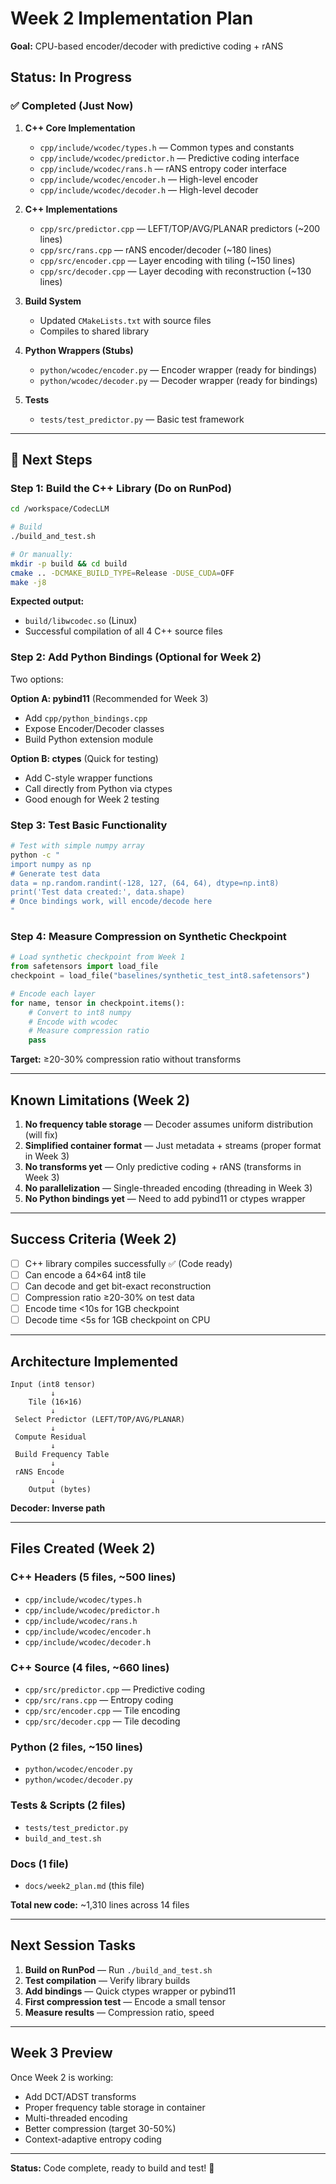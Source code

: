 # Week 2 Implementation Plan

**Goal:** CPU-based encoder/decoder with predictive coding + rANS

## Status: In Progress

### ✅ Completed (Just Now)

1. **C++ Core Implementation**
   - `cpp/include/wcodec/types.h` — Common types and constants
   - `cpp/include/wcodec/predictor.h` — Predictive coding interface
   - `cpp/include/wcodec/rans.h` — rANS entropy coder interface
   - `cpp/include/wcodec/encoder.h` — High-level encoder
   - `cpp/include/wcodec/decoder.h` — High-level decoder

2. **C++ Implementations**
   - `cpp/src/predictor.cpp` — LEFT/TOP/AVG/PLANAR predictors (~200 lines)
   - `cpp/src/rans.cpp` — rANS encoder/decoder (~180 lines)
   - `cpp/src/encoder.cpp` — Layer encoding with tiling (~150 lines)
   - `cpp/src/decoder.cpp` — Layer decoding with reconstruction (~130 lines)

3. **Build System**
   - Updated `CMakeLists.txt` with source files
   - Compiles to shared library

4. **Python Wrappers (Stubs)**
   - `python/wcodec/encoder.py` — Encoder wrapper (ready for bindings)
   - `python/wcodec/decoder.py` — Decoder wrapper (ready for bindings)

5. **Tests**
   - `tests/test_predictor.py` — Basic test framework

---

## 🚧 Next Steps

### Step 1: Build the C++ Library (Do on RunPod)

```bash
cd /workspace/CodecLLM

# Build
./build_and_test.sh

# Or manually:
mkdir -p build && cd build
cmake .. -DCMAKE_BUILD_TYPE=Release -DUSE_CUDA=OFF
make -j8
```

**Expected output:**
- `build/libwcodec.so` (Linux)
- Successful compilation of all 4 C++ source files

### Step 2: Add Python Bindings (Optional for Week 2)

Two options:

**Option A: pybind11** (Recommended for Week 3)
- Add `cpp/python_bindings.cpp`
- Expose Encoder/Decoder classes
- Build Python extension module

**Option B: ctypes** (Quick for testing)
- Add C-style wrapper functions
- Call directly from Python via ctypes
- Good enough for Week 2 testing

### Step 3: Test Basic Functionality

```bash
# Test with simple numpy array
python -c "
import numpy as np
# Generate test data
data = np.random.randint(-128, 127, (64, 64), dtype=np.int8)
print('Test data created:', data.shape)
# Once bindings work, will encode/decode here
"
```

### Step 4: Measure Compression on Synthetic Checkpoint

```python
# Load synthetic checkpoint from Week 1
from safetensors import load_file
checkpoint = load_file("baselines/synthetic_test_int8.safetensors")

# Encode each layer
for name, tensor in checkpoint.items():
    # Convert to int8 numpy
    # Encode with wcodec
    # Measure compression ratio
    pass
```

**Target:** ≥20-30% compression ratio without transforms

---

## Known Limitations (Week 2)

1. **No frequency table storage** — Decoder assumes uniform distribution (will fix)
2. **Simplified container format** — Just metadata + streams (proper format in Week 3)
3. **No transforms yet** — Only predictive coding + rANS (transforms in Week 3)
4. **No parallelization** — Single-threaded encoding (threading in Week 3)
5. **No Python bindings yet** — Need to add pybind11 or ctypes wrapper

---

## Success Criteria (Week 2)

- [ ] C++ library compiles successfully ✅ (Code ready)
- [ ] Can encode a 64×64 int8 tile
- [ ] Can decode and get bit-exact reconstruction
- [ ] Compression ratio ≥20-30% on test data
- [ ] Encode time <10s for 1GB checkpoint
- [ ] Decode time <5s for 1GB checkpoint on CPU

---

## Architecture Implemented

```
Input (int8 tensor)
         ↓
    Tile (16×16)
         ↓
 Select Predictor (LEFT/TOP/AVG/PLANAR)
         ↓
 Compute Residual
         ↓
 Build Frequency Table
         ↓
 rANS Encode
         ↓
    Output (bytes)
```

**Decoder: Inverse path**

---

## Files Created (Week 2)

### C++ Headers (5 files, ~500 lines)
- `cpp/include/wcodec/types.h`
- `cpp/include/wcodec/predictor.h`
- `cpp/include/wcodec/rans.h`
- `cpp/include/wcodec/encoder.h`
- `cpp/include/wcodec/decoder.h`

### C++ Source (4 files, ~660 lines)
- `cpp/src/predictor.cpp` — Predictive coding
- `cpp/src/rans.cpp` — Entropy coding
- `cpp/src/encoder.cpp` — Tile encoding
- `cpp/src/decoder.cpp` — Tile decoding

### Python (2 files, ~150 lines)
- `python/wcodec/encoder.py`
- `python/wcodec/decoder.py`

### Tests & Scripts (2 files)
- `tests/test_predictor.py`
- `build_and_test.sh`

### Docs (1 file)
- `docs/week2_plan.md` (this file)

**Total new code:** ~1,310 lines across 14 files

---

## Next Session Tasks

1. **Build on RunPod** — Run `./build_and_test.sh`
2. **Test compilation** — Verify library builds
3. **Add bindings** — Quick ctypes wrapper or pybind11
4. **First compression test** — Encode a small tensor
5. **Measure results** — Compression ratio, speed

---

## Week 3 Preview

Once Week 2 is working:
- Add DCT/ADST transforms
- Proper frequency table storage in container
- Multi-threaded encoding
- Better compression (target 30-50%)
- Context-adaptive entropy coding

---

**Status:** Code complete, ready to build and test! 🚀

